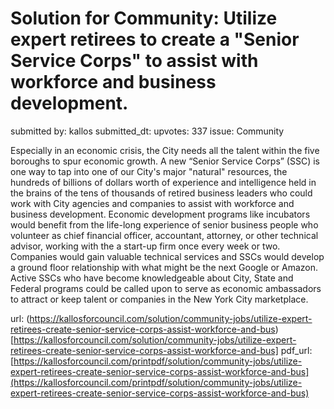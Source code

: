 # Solution for Community: Utilize expert retirees to create a "Senior Service Corps"  to assist with workforce and business development. #

submitted by: kallos
submitted_dt: 
upvotes: 337
issue: Community

Especially in an economic crisis, the City needs all the talent within the five boroughs to spur economic growth. A new “Senior Service Corps” (SSC) is one way to tap into one of our City's major "natural" resources, the hundreds of billions of dollars worth of experience and intelligence held in the brains of the tens of thousands of retired business leaders who could work with City agencies and companies to assist with workforce and business development. Economic development programs like incubators would benefit from the life-long experience of senior business people who volunteer as chief financial officer, accountant, attorney, or other technical advisor, working with the a start-up firm once every week or two. Companies would gain valuable technical services and SSCs would develop a ground floor relationship with what might be the next Google or Amazon. Active SSCs who have become knowledgeable about City, State and Federal programs could be called upon to serve as economic ambassadors to attract or keep talent or companies in the New York City marketplace.

url: (https://kallosforcouncil.com/solution/community-jobs/utilize-expert-retirees-create-senior-service-corps-assist-workforce-and-bus)[https://kallosforcouncil.com/solution/community-jobs/utilize-expert-retirees-create-senior-service-corps-assist-workforce-and-bus]
pdf_url: [https://kallosforcouncil.com/printpdf/solution/community-jobs/utilize-expert-retirees-create-senior-service-corps-assist-workforce-and-bus](https://kallosforcouncil.com/printpdf/solution/community-jobs/utilize-expert-retirees-create-senior-service-corps-assist-workforce-and-bus)